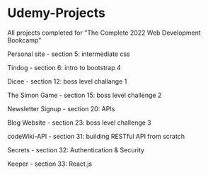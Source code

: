 # Udemy-Projects
 All projects completed for "The Complete 2022 Web Development Bookcamp"

Personal site - section 5: intermediate css

Tindog - section 6: intro to bootstrap 4

Dicee - section 12: boss level challange 1

The Simon Game - section 15: boss level challenge 2

Newsletter Signup - section 20: APIs

Blog Website - section 23: boss level challenge 3

codeWiki-API - section 31: building RESTful API from scratch

Secrets - section 32: Authentication & Security

Keeper - section 33: React.js



